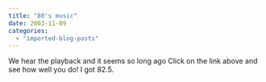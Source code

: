 ```yaml
---
title: "80's music"
date: 2003-11-09
categories: 
  - "imported-blog-posts"
---
```


We hear the playback and it seems so long ago Click on the link above and see how well you do! I got 82.5.
